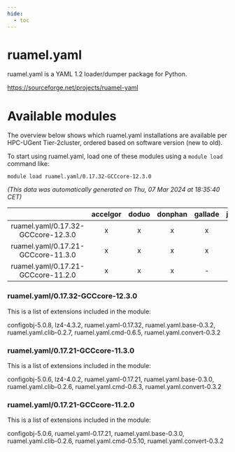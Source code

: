 ```yaml
---
hide:
  - toc
---
```


ruamel.yaml
===========


ruamel.yaml is a YAML 1.2 loader/dumper package for Python.

https://sourceforge.net/projects/ruamel-yaml
# Available modules


The overview below shows which ruamel.yaml installations are available per HPC-UGent Tier-2cluster, ordered based on software version (new to old).

To start using ruamel.yaml, load one of these modules using a `module load` command like:

```shell
module load ruamel.yaml/0.17.32-GCCcore-12.3.0
```

*(This data was automatically generated on Thu, 07 Mar 2024 at 18:35:40 CET)*  

| |accelgor|doduo|donphan|gallade|joltik|skitty|
| :---: | :---: | :---: | :---: | :---: | :---: | :---: |
|ruamel.yaml/0.17.32-GCCcore-12.3.0|x|x|x|x|x|x|
|ruamel.yaml/0.17.21-GCCcore-11.3.0|x|x|x|x|x|x|
|ruamel.yaml/0.17.21-GCCcore-11.2.0|x|x|x|-|x|x|


### ruamel.yaml/0.17.32-GCCcore-12.3.0

This is a list of extensions included in the module:

configobj-5.0.8, lz4-4.3.2, ruamel.yaml-0.17.32, ruamel.yaml.base-0.3.2, ruamel.yaml.clib-0.2.7, ruamel.yaml.cmd-0.6.5, ruamel.yaml.convert-0.3.2

### ruamel.yaml/0.17.21-GCCcore-11.3.0

This is a list of extensions included in the module:

configobj-5.0.6, lz4-4.0.2, ruamel.yaml-0.17.21, ruamel.yaml.base-0.3.0, ruamel.yaml.clib-0.2.6, ruamel.yaml.cmd-0.6.3, ruamel.yaml.convert-0.3.2

### ruamel.yaml/0.17.21-GCCcore-11.2.0

This is a list of extensions included in the module:

configobj-5.0.6, ruamel.yaml-0.17.21, ruamel.yaml.base-0.3.0, ruamel.yaml.clib-0.2.6, ruamel.yaml.cmd-0.5.10, ruamel.yaml.convert-0.3.2
